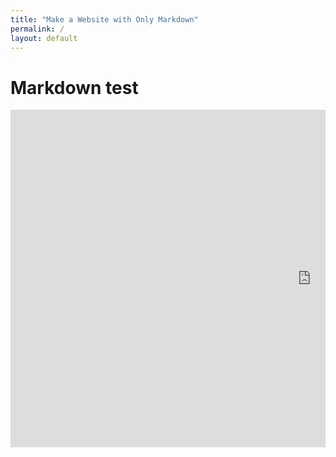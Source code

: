 ```yaml
---
title: "Make a Website with Only Markdown"
permalink: /
layout: default
---
```



# Markdown test

<div style="width: 100%;
    padding: 0;
    overflow-x: hidden;">
<iframe src="https://silly-dusk-80999a.netlify.app/" style="
    width: 1920px;
    height: 1080px;
    border: none;
    transform: scale(0.5);
    transform-origin: 0 0;
"></iframe>
</div>